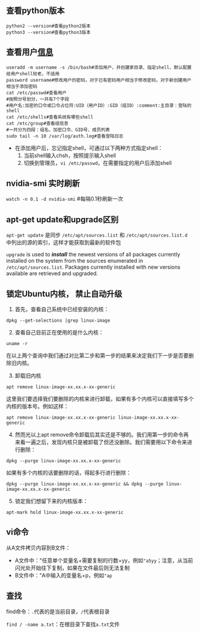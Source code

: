 ## 查看python版本

```shell
python2 --version#查看python2版本
python3 --version#查看python3版本
```

## 查看用户[信息][1]

```shell
useradd -m username -s /bin/bash#添加用户，并创建家目录、指定shell，默认配置给用户shell较老，不适用
password username#修改用户的密码，对于已有密码用户相当于修改密码，对于新创建用户相当于添加密码
cat /etc/passwd#查看用户
#按照分号划分，一共有7个字段
#用户名:加密的口令或口令占位符:UID（用户ID）:GID（组ID）:comment:主目录：登陆的shell
cat /etc/shells#查看系统有哪些shell
cat /etc/group#查看组信息
#一共分为四段：组名、加密口令、GID号、成员列表
sudo tail -n 10 /var/log/auth.log#查看登陆日志
```
[1]:https://www.cnblogs.com/woshimrf/p/linux-user-group-command.html

* 在添加用户后，忘记指定shell，可通过以下两种方式指定shell：
  1. 当前shell输入chsh，按照提示输入shell
  2. 切换到管理员，`vi /etc/passwd`，在需要指定的用户后添加shell

##  nvidia-smi 实时刷新

`watch -n 0.1 -d nvidia-smi`     #每隔0.1秒刷新一次

## apt-get update和upgrade区别

`apt-get update` 是同步 `/etc/apt/sources.list` 和 `/etc/apt/sources.list.d` 中列出的源的索引，这样才能获取到最新的软件包

`upgrade` is used to ___install___ the newest versions of all packages currently installed on the system from the sources enumerated in` /etc/apt/sources.list`. Packages currently installed with new versions available are retrieved and upgraded.

## 锁定Ubuntu内核， 禁止自动升级

1. 首先，查看自己系统中已经安装的内核：

```shell
dpkg --get-selections |grep linux-image
```

2. 查看自己目前正在使用的是什么内核：

```shell
uname -r
```

在以上两个查询中我们通过对比第二步和第一步的结果来决定我们下一步是否要删除旧内核。

3. 卸载旧内核

```shell
apt remove linux-image-xx.xx.x-xx-generic
```

这里我们要选择我们要删除的内核来进行卸载，如果有多个内核可以直接填写多个内核的版本号。例如这样：

```shell
apt remove linux-image-xx.xx.x-xx-generic linux-image-xx.xx.x-xx-generic
```

4. 然而光以上apt remove命令卸载后其实还是不够的。我们用第一步的命令再来看一遍之后，发现内核只是被卸载了但还没删除。我们需要用以下命令来进行删除：

```shell
dpkg --purge linux-image-xx.xx.x-xx-generic
```

如果有多个内核的话要删除的话，得起多行进行删除：

```shell
dpkg --purge linux-image-xx.xx.x-xx-generic && dpkg --purge linux-image-xx.xx.x-xx-generic
```

5. 锁定我们想留下来的内核版本：

```shell
apt-mark hold linux-image-xx.xx.x-xx-generic
```

[参考]:https://www.cnblogs.com/carle-09/p/11363020.html

## vi命令

从A文件拷贝内容到B文件：

* A文件中："任意单个变量名+需要复制的行数+yy，例如`"a5yy`；注意，从当前闪光处开始往下复制，如果在文件最后则无法复制
* B文件中："A中输入的变量名+p，例如`"ap`

## 查找

find命令：`.`代表的是当前目录，`/`代表根目录

`find / -name a.txt`：在根目录下查找`a.txt`文件